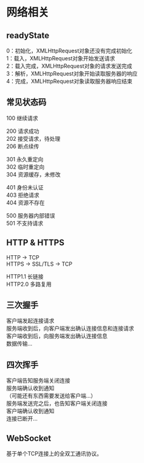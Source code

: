 # 网络相关
## readyState  
0：初始化，XMLHttpRequest对象还没有完成初始化  
1：载入，XMLHttpRequest对象开始发送请求  
2：载入完成，XMLHttpRequest对象的请求发送完成  
3：解析，XMLHttpRequest对象开始读取服务器的响应  
4：完成，XMLHttpRequest对象读取服务器响应结束  

## 常见状态码
100 继续请求  

200 请求成功  
202 接受请求，待处理  
206 断点续传  

301 永久重定向  
302 临时重定向  
304 资源缓存，未修改  

401 身份未认证  
403 拒绝请求  
404 资源不存在  

500 服务器内部错误  
501 不支持请求  

## HTTP & HTTPS  

HTTP -> TCP  
HTTPS -> SSL/TLS -> TCP  

HTTP1.1 长链接  
HTTP2.0 多路复用  

## 三次握手  

客户端发起连接请求  
服务端收到后，向客户端发出确认连接信息和连接请求  
客户端收到后，向服务端发出确认连接信息  
数据传输...  

## 四次挥手  

客户端告知服务端关闭连接  
服务端确认收到通知  
（可能还有东西需要发送给客户端...）  
服务端发送完之后，也告知客户端关闭连接  
客户端确认收到通知  
连接已断开...

## WebSocket  

基于单个TCP连接上的全双工通讯协议。
